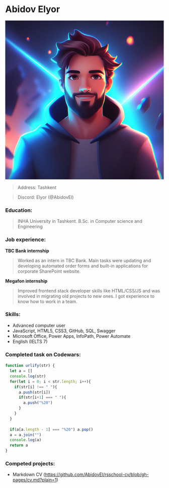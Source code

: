 # Abidov Elyor
![no image](/avatar.jpg)

> Address: Tashkent

> Discord: Elyor (@AbidovEl)
### Education: 
> INHA University in Tashkent. B.Sc. in Computer science and Engineering

### Job experience:

**TBC Bank internship**
> Worked as an intern in TBC Bank. Main tasks were updating and developing automated order forms and built-in applications for corporate SharePoint website.

**Megafon internship** 
> Improved frontend stack developer skills like HTML/CSS/JS and was involved in migrating old projects to new ones. I got experience to know how to work in a team.

### Skills:
* Advanced computer user
* JavaScript, HTML5, CSS3, GitHub, SQL, Swagger
* Microsoft Office, Power Apps, InfoPath, Power Automate
* English (IELTS 7)

### Completed task on Codewars:

```javascript
function urlify(str) {
  let a = []
  console.log(str)
  for(let i = 0; i < str.length; i++){
    if(str[i] !== " "){
      a.push(str[i])
      if(str[i+1] === " "){
        a.push("%20")
      }
    }
  }
  
  if(a[a.length - 1] === "%20") a.pop()
  a = a.join("")
  console.log(a)
  return a
}
```

### Competed projects:
* Markdown CV (https://github.com/AbidovEl/rsschool-cv/blob/gh-pages/cv.md?plain=1)